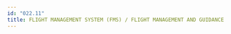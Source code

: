 ```yaml
---
id: "022.11"
title: FLIGHT MANAGEMENT SYSTEM (FMS) / FLIGHT MANAGEMENT AND GUIDANCE SYSTEM (FMGS)
---
```

